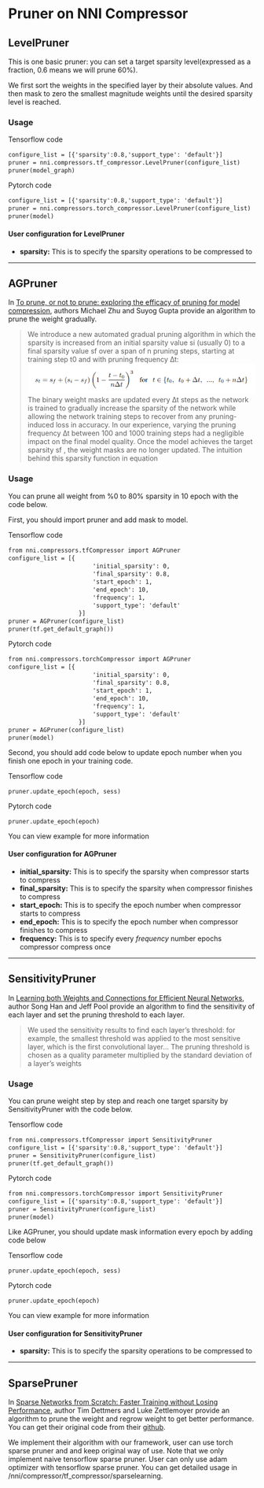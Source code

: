 Pruner on NNI Compressor
===

<a name="LevelPruner"></a>

## LevelPruner

This is one basic pruner: you can set a target sparsity level(expressed as a fraction, 0.6 means we will prune 60%). 

We first sort the weights in the specified layer by their absolute values. And then mask to zero the smallest magnitude weights until the desired sparsity level is reached.

### Usage

Tensorflow code
```
configure_list = [{'sparsity':0.8,'support_type': 'default'}]
pruner = nni.compressors.tf_compressor.LevelPruner(configure_list)
pruner(model_graph)
```

Pytorch code
```
configure_list = [{'sparsity':0.8,'support_type': 'default'}]
pruner = nni.compressors.torch_compressor.LevelPruner(configure_list)
pruner(model)
```

#### User configuration for LevelPruner
* **sparsity:** This is to specify the sparsity operations to be compressed to

***
<a name="AGPruner"></a>

## AGPruner
In [To prune, or not to prune: exploring the efficacy of pruning for model compression](https://arxiv.org/abs/1710.01878), authors Michael Zhu and Suyog Gupta provide an algorithm to prune the weight gradually.

>We introduce a new automated gradual pruning algorithm in which the sparsity is increased from an initial sparsity value si (usually 0) to a final sparsity value sf over a span of n pruning steps, starting at training step t0 and with pruning frequency ∆t:
![](../../img/AGPruner.PNG)
>The binary weight masks are updated every ∆t steps as the network is trained to gradually increase the sparsity of the network while allowing the network training steps to recover from any pruning-induced loss in accuracy. In our experience, varying the pruning frequency ∆t between 100 and 1000 training steps had a negligible impact on the final model quality. Once the model achieves the target sparsity sf , the weight masks are no longer updated. The intuition behind this sparsity function in equation

### Usage
You can prune all weight from %0 to 80% sparsity in 10 epoch with the code below.

First, you should import pruner and add mask to model.

Tensorflow code
```
from nni.compressors.tfCompressor import AGPruner
configure_list = [{
                        'initial_sparsity': 0,
                        'final_sparsity': 0.8,
                        'start_epoch': 1,
                        'end_epoch': 10,
                        'frequency': 1,
                        'support_type': 'default'
                    }]
pruner = AGPruner(configure_list)
pruner(tf.get_default_graph())
```
Pytorch code
```
from nni.compressors.torchCompressor import AGPruner
configure_list = [{
                        'initial_sparsity': 0,
                        'final_sparsity': 0.8,
                        'start_epoch': 1,
                        'end_epoch': 10,
                        'frequency': 1,
                        'support_type': 'default'
                    }]
pruner = AGPruner(configure_list)
pruner(model)
```

Second, you should add code below to update epoch number when you finish one epoch in your training code.

Tensorflow code 
```
pruner.update_epoch(epoch, sess)
```
Pytorch code
```
pruner.update_epoch(epoch)
```
You can view example for more information

#### User configuration for AGPruner
* **initial_sparsity:** This is to specify the sparsity when compressor starts to  compress
* **final_sparsity:** This is to specify the sparsity when compressor finishes to  compress
* **start_epoch:** This is to specify the epoch number when compressor starts to  compress
* **end_epoch:** This is to specify the epoch number when compressor finishes to  compress
* **frequency:** This is to specify every *frequency* number epochs compressor compress once

***
<a name="SensitivityPruner"></a>

## SensitivityPruner
In [Learning both Weights and Connections for Efficient Neural Networks](https://arxiv.org/abs/1506.02626), author Song Han and Jeff Pool provide an algorithm to find the sensitivity of each layer and set the pruning threshold to each layer.

>We used the sensitivity results to find each layer’s threshold: for example, the smallest threshold was applied to the most sensitive layer, which is the first convolutional layer... The pruning threshold is chosen as a quality parameter multiplied by the standard deviation of a layer’s weights

### Usage
You can prune weight step by step and reach one target sparsity by SensitivityPruner with the code below.

Tensorflow code
```
from nni.compressors.tfCompressor import SensitivityPruner
configure_list = [{'sparsity':0.8,'support_type': 'default'}]
pruner = SensitivityPruner(configure_list)
pruner(tf.get_default_graph())
```
Pytorch code
```
from nni.compressors.torchCompressor import SensitivityPruner
configure_list = [{'sparsity':0.8,'support_type': 'default'}]
pruner = SensitivityPruner(configure_list)
pruner(model)
```
Like AGPruner, you should update mask information every epoch by adding code below

Tensorflow code 
```
pruner.update_epoch(epoch, sess)
```
Pytorch code
```
pruner.update_epoch(epoch)
```
You can view example for more information

#### User configuration for SensitivityPruner
* **sparsity:** This is to specify the sparsity operations to be compressed to

***

## SparsePruner

In [Sparse Networks from Scratch: Faster Training without Losing Performance](https://arxiv.org/pdf/1907.04840.pdf), author Tim Dettmers and Luke Zettlemoyer provide an algorithm to prune the weight and regrow weight to get better performance.
You can get their original code from their [github](https://github.com/TimDettmers/sparse_learning).

We implement their algorithm with our framework, 
user can use torch sparse pruner and and keep original way of use. 
Note that we only implement naive tensorflow sparse pruner. User can only use adam optimizer with tensorflow sparse pruner. You can get detailed usage in /nni/compressor/tf_compressor/sparselearning. 

